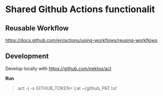 # Shared Github Actions functionalit

## Reusable Workflow
https://docs.github.com/en/actions/using-workflows/reusing-workflows

## Development
Develop locally with https://github.com/nektos/act

**Run**

>act -j <workflow name> -s GITHUB_TOKEN=\`cat ~/github_PAT.txt\`
